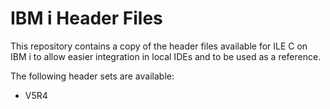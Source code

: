 # IBM i Header Files

This repository contains a copy of the header files available for ILE C on IBM i to allow easier integration in local IDEs and to be used as a reference.

The following header sets are available:

* V5R4

